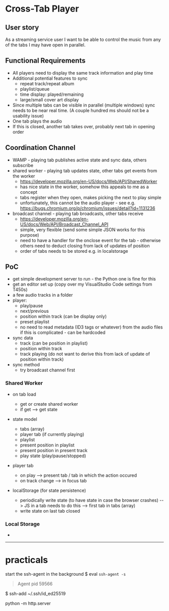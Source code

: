#  Cross-Tab Player

## User story

As a streaming service user I want to be able to control the music from any of the tabs I may have open in parallel.


## Functional Requirements

- All players need to display the same track information and play time
- Additional potential features to sync
    - repeat track/repeat album
    - playlist/queue
    - time display: played/remaining
    - large/small cover art display
- Since multiple tabs can be visible in parallel (multiple windows) sync needs to be near real time. (A couple hundred ms should not be a usability issue)
- One tab plays the audio
- If this is closed, another tab takes over, probably next tab in opening order
	
## Coordination Channel

- WAMP - playing tab publishes active state and sync data, others subscribe
- shared worker - playing tab updates state, other tabs get events from the worker
    - https://developer.mozilla.org/en-US/docs/Web/API/SharedWorker
    - has nice state in the worker, somehow this appeals to me as a concept
    - tabs register when they open, makes picking the next to play simple
    - unfortunately, this cannot be the audio player - see e.g. https://bugs.chromium.org/p/chromium/issues/detail?id=1131236
- broadcast channel - playing tab broadcasts, other tabs receive
    - https://developer.mozilla.org/en-US/docs/Web/API/Broadcast_Channel_API
    - simple, very flexible (send some simple JSON works for this purpose)
    - need to have a handler for the onclose event for the tab - otherwise others need to deduct closing from lack of updates of position
    - order of tabs needs to be stored e.g. in localstorage

## PoC

- get simple development server to run - the Python one is fine for this
- get an editor set up (copy over my VisualStudio Code settings from T450s)
- a few audio tracks in a folder
- player:
    - play/pause
    - next/previous
    - position within track (can be display only)
    - preset playlist
    - no need to read metadata (ID3 tags or whatever) from the audio files if this is complicated - can be hardcoded
- sync data
    - track (can be position in playlist)
    - position within track
    - track playing (do not want to derive this from lack of update of position within track)
- sync method
    - try broadcast channel first

### Shared Worker

- on tab load
    - get or create shared worker
    - if get --> get state
- state model
    - tabs (array)
    - player tab (if currently playing)
    - playlist
    - present position in playlist
    - present position in present track
    - play state (play/pause/stopped)  


- player tab
    - on play --> present tab / tab in which the action occured
    - on track change --> in focus tab

- localStorage (for state persistence)
    - periodically write state (to have state in case the browser crashes) --> JS in a tab needs to do this --> first tab in tabs (array)
    - write state on last tab closed


### Local Storage

- 


------------------
# practicals

start the ssh-agent in the background
$ eval `ssh-agent -s`
> Agent pid 59566

$ ssh-add ~/.ssh/id_ed25519

python -m http.server
